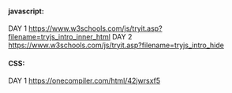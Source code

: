 #### javascript: 
  DAY 1 https://www.w3schools.com/js/tryit.asp?filename=tryjs_intro_inner_html
  DAY 2 https://www.w3schools.com/js/tryit.asp?filename=tryjs_intro_hide
#### CSS: 
  DAY 1 https://onecompiler.com/html/42jwrsxf5
